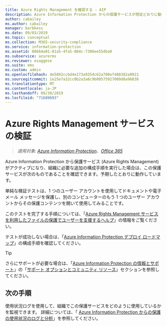 ```yaml
---
title: Azure Rights Management を確認する - AIP
description: Azure Information Protection からの保護サービスが想定どおりに動作していることを確認する手順。
author: cabailey
ms.author: cabailey
manager: barbkess
ms.date: 09/03/2019
ms.topic: conceptual
ms.collection: M365-security-compliance
ms.service: information-protection
ms.assetid: 08664a01-81a5-4fa5-884c-7306ee55dba0
ms.subservice: azurerms
ms.reviewer: esaggese
ms.suite: ems
ms.custom: admin
ms.openlocfilehash: 4e5892ccbd4e173a9354c62a780ef480382a0921
ms.sourcegitcommit: 1e25e7a32cc0b2a3a6c9b80575927009d8a96838
ms.translationtype: MT
ms.contentlocale: ja-JP
ms.lasthandoff: 09/30/2019
ms.locfileid: "71689693"
---
```

# <a name="verifying-the-azure-rights-management-service"></a>Azure Rights Management サービスの検証

>*適用対象: [Azure Information Protection](https://azure.microsoft.com/pricing/details/information-protection)、[Office 365](https://download.microsoft.com/download/E/C/F/ECF42E71-4EC0-48FF-AA00-577AC14D5B5C/Azure_Information_Protection_licensing_datasheet_EN-US.pdf)*

Azure Information Protection から保護サービス (Azure Rights Management) がアクティブになり、組織に必要な追加の構成手順を実行した場合は、この保護サービスが次のものであることを確認できます。予期したとおりに動作しています。 

単純な検証テストは、1 つのユーザー アカウントを使用してドキュメントや電子メール メッセージを保護し、別のコンピューターのもう 1 つのユーザー アカウントからその保護コンテンツを開いて使用してみることです。

このテストを完了する手順については、「[Azure Rights Management サービスを利用したファイルの保護でユーザーを支援するヘルプ](help-users.md)」の情報をご覧ください。

テストが成功しない場合は、「[Azure Information Protection デプロイ ロードマップ](deployment-roadmap.md)」の構成手順を確認してください。

> [!TIP]
> さらにサポートが必要な場合は、「[Azure Information Protection の情報とサポート](information-support.md)」の「[サポート オプションとコミュニティ リソース](information-support.md#support-options-and-community-resources)」セクションを参照してください。

## <a name="next-steps"></a>次の手順

使用状況ログを使用して、組織でこの保護サービスをどのように使用しているかを監視できます。 詳細については、「 [Azure Information Protection からの保護の使用状況のログと分析](log-analyze-usage.md)」を参照してください。



